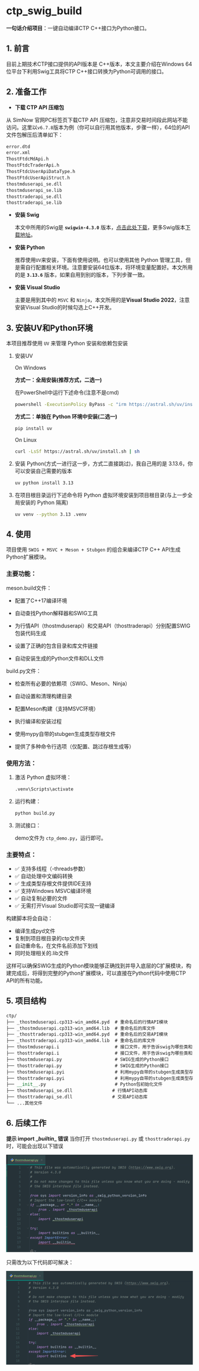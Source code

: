# ctp_swig_build
**一句话介绍项目**：一键自动编译CTP C++接口为Python接口。

## 1. 前言

目前上期技术CTP接口提供的API版本是 C++版本，本文主要介绍在Windows 64位平台下利用Swig工具将CTP C++接口转换为Python可调用的接口。

## 2. 准备工作

- **下载 CTP API 压缩包**

从 SimNow 官网PC标签页下载CTP API 压缩包，注意非交易时间段此网站不能访问。这里以`v6.7.8`版本为例（你可以自行用其他版本，步骤一样），64位的API文件包解压后清单如下：

```reStructuredText
error.dtd
error.xml
ThostFtdcMdApi.h
ThostFtdcTraderApi.h
ThostFtdcUserApiDataType.h
ThostFtdcUserApiStruct.h
thostmduserapi_se.dll
thostmduserapi_se.lib
thosttraderapi_se.dll
thosttraderapi_se.lib
```

- **安装 Swig**

  本文中所用的Swig是 **`swigwin-4.3.0`** 版本，[点击此处下载](https://zenlayer.dl.sourceforge.net/project/swig/swigwin/swigwin-4.3.0/swigwin-4.3.0.zip?viasf=1)，更多Swig版本[下载地址](https://sourceforge.net/projects/swig/files/swigwin/)。

- **安装 Python**

  推荐使用`UV`来安装，下面有使用说明。也可以使用其他 Python 管理工具，但是需自行配置相关环境。注意要安装64位版本，将环境变量配置好。本文所用的是 **`3.13.6`** 版本，如果自用到别的版本，下列步骤一致。

- **安装 Visual Studio**

  主要是用到其中的 `MSVC` 和 `Ninja`，本文所用的是**Visual Studio 2022**，注意安装Visual Studio的时候勾选上C++开发。

## 3. 安装UV和Python环境

本项目推荐使用 `UV` 来管理 Python 安装和依赖包安装

1. 安装UV

   On Windows

   **方式一：全局安装(推荐方式，二选一)**

   在PowerShell中运行下述命令(注意不是cmd)

   ```bash
   powershell -ExecutionPolicy ByPass -c "irm https://astral.sh/uv/install.ps1 | iex"
   ```

   **方式二：单独在 Python 环境中安装(二选一)**

   ```bash
   pip install uv
   ```

   On Linux

   ```bash
   curl -LsSf https://astral.sh/uv/install.sh | sh
   ```

3. 安装 Python(方式一进行这一步，方式二直接跳过)，我自己用的是 3.13.6，你可以安装自己需要的版本

   ```bash
   uv python install 3.13
   ```

4. 在项目根目录运行下述命令将 Python 虚拟环境安装到项目根目录(与上一步全局安装的 Python 隔离)

   ```bash
   uv venv --python 3.13 .venv
   ```


## 4. 使用

项目使用 `SWIG + MSVC + Meson + Stubgen` 的组合来编译CTP C++ API生成Python扩展模块。

### 主要功能：

meson.build文件：

- 配置了C++17编译环境

- 自动查找Python解释器和SWIG工具

- 为行情API（thostmduserapi）和交易API（thosttraderapi）分别配置SWIG包装代码生成

- 设置了正确的包含目录和库文件链接

- 自动安装生成的Python文件和DLL文件


build.py文件：

- 检查所有必要的依赖项（SWIG、Meson、Ninja）

- 自动设置和清理构建目录

- 配置Meson构建（支持MSVC环境）

- 执行编译和安装过程

- 使用mypy自带的stubgen生成类型存根文件

- 提供了多种命令行选项（仅配置、跳过存根生成等）

### 使用方法：

1. 激活 Python 虚拟环境：

   ```bash
   .venv\Scripts\activate
   ```

2. 运行构建：

   ```bash
   python build.py
   ```

3. 测试接口：

   demo文件为 `ctp_demo.py`，运行即可。


### 主要特点：

- ✅ 支持多线程（-threads参数）
- ✅ 自动处理中文编码转换
- ✅ 生成类型存根文件提供IDE支持
- ✅ 支持Windows MSVC编译环境
- ✅ 自动复制必要的文件
- ✅ 无需打开Visual Studio即可实现一键编译

构建脚本将会自动：

- 编译生成pyd文件
- 复制到项目根目录的ctp文件夹
- 自动重命名，在文件名前添加下划线
- 同时处理相关的.lib文件

这样可以确保SWIG生成的Python模块能够正确找到并导入底层的C扩展模块，构建完成后，将得到完整的Python扩展模块，可以直接在Python代码中使用CTP API的所有功能。

## 5. 项目结构

```reStructuredText
ctp/
├── _thostmduserapi.cp313-win_amd64.pyd  # 重命名后的行情API模块
├── _thostmduserapi.cp313-win_amd64.lib  # 重命名后的库文件
├── _thosttraderapi.cp313-win_amd64.pyd  # 重命名后的交易API模块
├── _thosttraderapi.cp313-win_amd64.lib  # 重命名后的库文件
├── thostmduserapi.i				     # 接口文件，用于告诉swig为哪些类和方法创建接口。
├── thosttraderapi.i				     # 接口文件，用于告诉swig为哪些类和方法创建接口。
├── thostmduserapi.py                    # SWIG生成的Python接口
├── thosttraderapi.py                    # SWIG生成的Python接口
├── thostmduserapi.pyi				     # 利用mypy自带的stubgen生成类型存根文件
├── thosttraderapi.pyi				     # 利用mypy自带的stubgen生成类型存根文件
├── __init__.py                          # Python包初始化文件
├── thostmduserapi_se.dll               # 行情API动态库
├── thosttraderapi_se.dll               # 交易API动态库
└── ...其他文件
```

## 6. 后续工作

**提示 import \__builtin__ 错误**
当你打开 `thostmduserapi.py` 或 `thosttraderapi.py` 时，可能会出现以下错误

![thostmduserapi_error](/assets/thostmduserapi_error.png)

只需改为以下代码即可解决：

![thostmduserapi_no_error](/assets/thostmduserapi_no_error.png)

